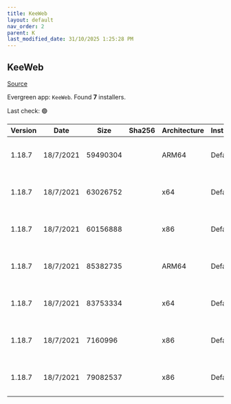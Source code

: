 ```yaml
---
title: KeeWeb
layout: default
nav_order: 2
parent: K
last_modified_date: 31/10/2025 1:25:28 PM
---
```


## KeeWeb

[Source](https://github.com/keeweb/keeweb)

Evergreen app: `KeeWeb`. Found **7** installers.

Last check: 🟢

| Version | Date      | Size     | Sha256 | Architecture | InstallerType | Type | URI                                                                                                                                                                              |
| ------- | --------- | -------- | ------ | ------------ | ------------- | ---- | -------------------------------------------------------------------------------------------------------------------------------------------------------------------------------- |
| 1.18.7  | 18/7/2021 | 59490304 |        | ARM64        | Default       | exe  | [https://github.com/keeweb/keeweb/releases/download/v1.18.7/KeeWeb-1.18.7.win.arm64.exe](https://github.com/keeweb/keeweb/releases/download/v1.18.7/KeeWeb-1.18.7.win.arm64.exe) |
| 1.18.7  | 18/7/2021 | 63026752 |        | x64          | Default       | exe  | [https://github.com/keeweb/keeweb/releases/download/v1.18.7/KeeWeb-1.18.7.win.x64.exe](https://github.com/keeweb/keeweb/releases/download/v1.18.7/KeeWeb-1.18.7.win.x64.exe)     |
| 1.18.7  | 18/7/2021 | 60156888 |        | x86          | Default       | exe  | [https://github.com/keeweb/keeweb/releases/download/v1.18.7/KeeWeb-1.18.7.win.ia32.exe](https://github.com/keeweb/keeweb/releases/download/v1.18.7/KeeWeb-1.18.7.win.ia32.exe)   |
| 1.18.7  | 18/7/2021 | 85382735 |        | ARM64        | Default       | zip  | [https://github.com/keeweb/keeweb/releases/download/v1.18.7/KeeWeb-1.18.7.win.arm64.zip](https://github.com/keeweb/keeweb/releases/download/v1.18.7/KeeWeb-1.18.7.win.arm64.zip) |
| 1.18.7  | 18/7/2021 | 83753334 |        | x64          | Default       | zip  | [https://github.com/keeweb/keeweb/releases/download/v1.18.7/KeeWeb-1.18.7.win.x64.zip](https://github.com/keeweb/keeweb/releases/download/v1.18.7/KeeWeb-1.18.7.win.x64.zip)     |
| 1.18.7  | 18/7/2021 | 7160996  |        | x86          | Default       | zip  | [https://github.com/keeweb/keeweb/releases/download/v1.18.7/KeeWeb-1.18.7.html.zip](https://github.com/keeweb/keeweb/releases/download/v1.18.7/KeeWeb-1.18.7.html.zip)           |
| 1.18.7  | 18/7/2021 | 79082537 |        | x86          | Default       | zip  | [https://github.com/keeweb/keeweb/releases/download/v1.18.7/KeeWeb-1.18.7.win.ia32.zip](https://github.com/keeweb/keeweb/releases/download/v1.18.7/KeeWeb-1.18.7.win.ia32.zip)   |
